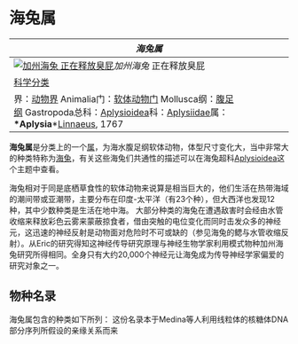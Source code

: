 # 海兔属

| *海兔属*                                    |
| ---------------------------------------- |
| [![加州海兔 正在释放臭屁](https://upload.wikimedia.org/wikipedia/commons/thumb/e/ef/Aplysia_californica.jpg/250px-Aplysia_californica.jpg)](https://zh.wikipedia.org/wiki/File:Aplysia_californica.jpg)*加州海兔* 正在释放臭屁 |
| [科学分类](https://zh.wikipedia.org/wiki/%E7%A7%91%E5%AD%B8%E5%88%86%E9%A1%9E) |
| 界：[动物界](https://zh.wikipedia.org/wiki/%E5%8A%A8%E7%89%A9%E7%95%8C) Animalia门：[软体动物门](https://zh.wikipedia.org/wiki/%E8%BB%9F%E9%AB%94%E5%8B%95%E7%89%A9%E9%96%80) Mollusca纲：[腹足纲](https://zh.wikipedia.org/wiki/%E8%85%B9%E8%B6%B3%E7%B6%B1) Gastropoda总科：[Aplysioidea](https://zh.wikipedia.org/w/index.php?title=Aplysioidea&action=edit&redlink=1)科：[Aplysiidae](https://zh.wikipedia.org/w/index.php?title=Aplysiidae&action=edit&redlink=1)属：**\*Aplysia***[Linnaeus](https://zh.wikipedia.org/wiki/Linnaeus), 1767 |

**海兔属**是分类上的一个[属](https://zh.wikipedia.org/wiki/%E5%B1%AC)，为海水腹足纲软体动物，体型尺寸变化大，当中非常大的种类特称为[海兔](https://zh.wikipedia.org/wiki/%E6%B5%B7%E5%85%94)，有关这些海兔们共通性的描述可以在海兔超科[Aplysioidea](https://zh.wikipedia.org/w/index.php?title=Aplysioidea&action=edit&redlink=1)这个主题中查看。

海兔相对于同是底栖草食性的软体动物来说算是相当巨大的，他们生活在热带海域的潮间带或亚潮带，主要分布在印度-太平洋（有23个种），但大西洋也发现12种，其中少数种类是生活在地中海。 大部分种类的海兔在遭遇敌害时会经由水管收缩来释放彩色云雾来蒙蔽掠食者，借由突触的电位变化而同时击发众多的神经元，这迅速的神经反射是动物面对危险时不可或缺的（参见海兔的鳃与水管收缩反射）。从Eric的研究得知这神经传导研究原理与神经生物学家利用模式物种加州海兔研究所得相同。全身只有大约20,000个神经元让海兔成为传导神经学家偏爱的研究对象之一。

## 物种名录

海兔属包含的种类如下所列： 这份名录本于Medina等人利用线粒体的核糖体DNA部分序列所假设的亲缘关系而来

